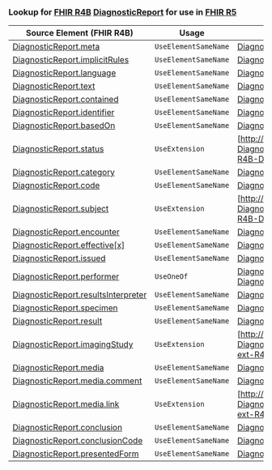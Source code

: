 ### Lookup for [FHIR R4B](https://hl7.org/fhir/R4B/) [DiagnosticReport](https://hl7.org/fhir/R4B/DiagnosticReport.html) for use in [FHIR R5](https://hl7.org/fhir/R5/)

| Source Element (FHIR R4B) | Usage | Target |
| -------------- | ----- | ------ |
| [DiagnosticReport.meta](https://hl7.org/fhir/R4B/DiagnosticReport.html#resource) | `UseElementSameName` | [DiagnosticReport.meta](https://hl7.org/fhir/R5/DiagnosticReport.html#resource) |
| [DiagnosticReport.implicitRules](https://hl7.org/fhir/R4B/DiagnosticReport.html#resource) | `UseElementSameName` | [DiagnosticReport.implicitRules](https://hl7.org/fhir/R5/DiagnosticReport.html#resource) |
| [DiagnosticReport.language](https://hl7.org/fhir/R4B/DiagnosticReport.html#resource) | `UseElementSameName` | [DiagnosticReport.language](https://hl7.org/fhir/R5/DiagnosticReport.html#resource) |
| [DiagnosticReport.text](https://hl7.org/fhir/R4B/DiagnosticReport.html#resource) | `UseElementSameName` | [DiagnosticReport.text](https://hl7.org/fhir/R5/DiagnosticReport.html#resource) |
| [DiagnosticReport.contained](https://hl7.org/fhir/R4B/DiagnosticReport.html#resource) | `UseElementSameName` | [DiagnosticReport.contained](https://hl7.org/fhir/R5/DiagnosticReport.html#resource) |
| [DiagnosticReport.identifier](https://hl7.org/fhir/R4B/DiagnosticReport.html#resource) | `UseElementSameName` | [DiagnosticReport.identifier](https://hl7.org/fhir/R5/DiagnosticReport.html#resource) |
| [DiagnosticReport.basedOn](https://hl7.org/fhir/R4B/DiagnosticReport.html#resource) | `UseElementSameName` | [DiagnosticReport.basedOn](https://hl7.org/fhir/R5/DiagnosticReport.html#resource) |
| [DiagnosticReport.status](https://hl7.org/fhir/R4B/DiagnosticReport.html#resource) | `UseExtension` | [http://hl7.org/fhir/4.3/StructureDefinition/extension-DiagnosticReport.status](StructureDefinition-ext-R4B-DiagnosticReport.status.html) |
| [DiagnosticReport.category](https://hl7.org/fhir/R4B/DiagnosticReport.html#resource) | `UseElementSameName` | [DiagnosticReport.category](https://hl7.org/fhir/R5/DiagnosticReport.html#resource) |
| [DiagnosticReport.code](https://hl7.org/fhir/R4B/DiagnosticReport.html#resource) | `UseElementSameName` | [DiagnosticReport.code](https://hl7.org/fhir/R5/DiagnosticReport.html#resource) |
| [DiagnosticReport.subject](https://hl7.org/fhir/R4B/DiagnosticReport.html#resource) | `UseExtension` | [http://hl7.org/fhir/4.3/StructureDefinition/extension-DiagnosticReport.subject](StructureDefinition-ext-R4B-DiagnosticReport.subject.html) |
| [DiagnosticReport.encounter](https://hl7.org/fhir/R4B/DiagnosticReport.html#resource) | `UseElementSameName` | [DiagnosticReport.encounter](https://hl7.org/fhir/R5/DiagnosticReport.html#resource) |
| [DiagnosticReport.effective[x]](https://hl7.org/fhir/R4B/DiagnosticReport.html#resource) | `UseElementSameName` | [DiagnosticReport.effective[x]](https://hl7.org/fhir/R5/DiagnosticReport.html#resource) |
| [DiagnosticReport.issued](https://hl7.org/fhir/R4B/DiagnosticReport.html#resource) | `UseElementSameName` | [DiagnosticReport.issued](https://hl7.org/fhir/R5/DiagnosticReport.html#resource) |
| [DiagnosticReport.performer](https://hl7.org/fhir/R4B/DiagnosticReport.html#resource) | `UseOneOf` | [DiagnosticReport.performer](https://hl7.org/fhir/R5/DiagnosticReport.html#resource)<br />[DiagnosticReport.performer](https://hl7.org/fhir/R5/DiagnosticReport.html#resource) |
| [DiagnosticReport.resultsInterpreter](https://hl7.org/fhir/R4B/DiagnosticReport.html#resource) | `UseElementSameName` | [DiagnosticReport.resultsInterpreter](https://hl7.org/fhir/R5/DiagnosticReport.html#resource) |
| [DiagnosticReport.specimen](https://hl7.org/fhir/R4B/DiagnosticReport.html#resource) | `UseElementSameName` | [DiagnosticReport.specimen](https://hl7.org/fhir/R5/DiagnosticReport.html#resource) |
| [DiagnosticReport.result](https://hl7.org/fhir/R4B/DiagnosticReport.html#resource) | `UseElementSameName` | [DiagnosticReport.result](https://hl7.org/fhir/R5/DiagnosticReport.html#resource) |
| [DiagnosticReport.imagingStudy](https://hl7.org/fhir/R4B/DiagnosticReport.html#resource) | `UseExtension` | [http://hl7.org/fhir/4.3/StructureDefinition/extension-DiagnosticReport.imagingStudy](StructureDefinition-ext-R4B-DiagnosticReport.imagingStudy.html) |
| [DiagnosticReport.media](https://hl7.org/fhir/R4B/DiagnosticReport.html#resource) | `UseElementSameName` | [DiagnosticReport.media](https://hl7.org/fhir/R5/DiagnosticReport.html#resource) |
| [DiagnosticReport.media.comment](https://hl7.org/fhir/R4B/DiagnosticReport.html#resource) | `UseElementSameName` | [DiagnosticReport.media.comment](https://hl7.org/fhir/R5/DiagnosticReport.html#resource) |
| [DiagnosticReport.media.link](https://hl7.org/fhir/R4B/DiagnosticReport.html#resource) | `UseExtension` | [http://hl7.org/fhir/4.3/StructureDefinition/extension-DiagnosticReport.media.link](StructureDefinition-ext-R4B-DiagnosticReport.me.link.html) |
| [DiagnosticReport.conclusion](https://hl7.org/fhir/R4B/DiagnosticReport.html#resource) | `UseElementSameName` | [DiagnosticReport.conclusion](https://hl7.org/fhir/R5/DiagnosticReport.html#resource) |
| [DiagnosticReport.conclusionCode](https://hl7.org/fhir/R4B/DiagnosticReport.html#resource) | `UseElementSameName` | [DiagnosticReport.conclusionCode](https://hl7.org/fhir/R5/DiagnosticReport.html#resource) |
| [DiagnosticReport.presentedForm](https://hl7.org/fhir/R4B/DiagnosticReport.html#resource) | `UseElementSameName` | [DiagnosticReport.presentedForm](https://hl7.org/fhir/R5/DiagnosticReport.html#resource) |
